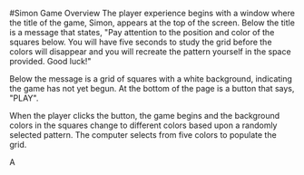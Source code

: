 #Simon Game Overview
The player experience begins with a window where the title of the game, Simon, appears at the top of the screen. Below the title is a message that states, "Pay attention to the position and color of the squares below. You will have five seconds to study the grid before the colors will disappear and you will recreate the pattern yourself in the space provided. Good luck!"

Below the message is a grid of squares with a white background, indicating the game has not yet begun. At the bottom of the page is a button that says, "PLAY".

When the player clicks the button, the game begins and the background colors in the squares change to different colors based upon a randomly selected pattern. The computer selects from five colors to populate the grid.

A
